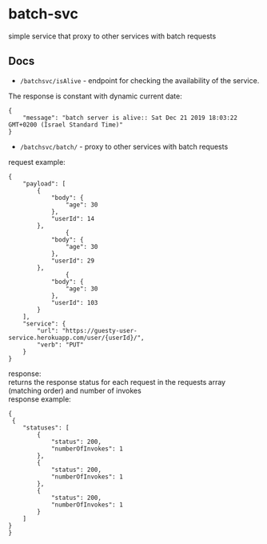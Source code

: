 # batch-svc

simple service that proxy to other services with batch requests


## Docs 

* ```/batchsvc/isAlive``` - endpoint for checking the availability of the service.

The response is constant with dynamic current date:
```
{
    "message": "batch server is alive:: Sat Dec 21 2019 18:03:22 GMT+0200 (Israel Standard Time)"
}
```

* ```/batchsvc/batch/``` - proxy to other services with batch requests

request example:
```
{
    "payload": [
        {
            "body": {
                "age": 30
            },
            "userId": 14
        },
                {
            "body": {
                "age": 30
            },
            "userId": 29
        },
                {
            "body": {
                "age": 30
            },
            "userId": 103
        }
    ],
    "service": {
        "url": "https://guesty-user-service.herokuapp.com/user/{userId}/",
        "verb": "PUT"
    }
}

```
response:<br>
returns the response status for each request in the requests array (matching order) and number of invokes
<br>response example:
```
{
 {
    "statuses": [
        {
            "status": 200,
            "numberOfInvokes": 1
        },
        {
            "status": 200,
            "numberOfInvokes": 1
        },
        {
            "status": 200,
            "numberOfInvokes": 1
        }
    ]
}
}
```

